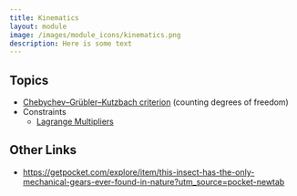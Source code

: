 ```yaml
---
title: Kinematics
layout: module
image: /images/module_icons/kinematics.png
description: Here is some text
---
```


## Topics

* [Chebychev–Grübler–Kutzbach criterion](https://en.wikipedia.org/wiki/Chebychev%E2%80%93Gr%C3%BCbler%E2%80%93Kutzbach_criterion) (counting degrees of freedom)
* Constraints
    * [Lagrange Multipliers](https://en.wikipedia.org/wiki/Lagrange_multiplier)


## Other Links

* <https://getpocket.com/explore/item/this-insect-has-the-only-mechanical-gears-ever-found-in-nature?utm_source=pocket-newtab>